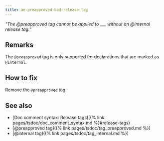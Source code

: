 ```yaml
---
title: ae-preapproved-bad-release-tag
---
```


_"The @preapproved tag cannot be applied to \_\_\_ without an @internal release tag."_

## Remarks

The `@preapproved` tag is only supported for declarations that are marked as `@internal`.

## How to fix

Remove the `@preapproved` tag.

## See also

- [Doc comment syntax: Release tags]({% link pages/tsdoc/doc_comment_syntax.md %}#release-tags)
- [@preapproved tag]({% link pages/tsdoc/tag_preapproved.md %})
- [@internal tag]({% link pages/tsdoc/tag_internal.md %})
